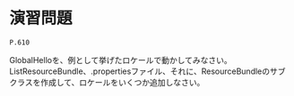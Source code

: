 
演習問題
========

`P.610`

GlobalHelloを、例として挙げたロケールで動かしてみなさい。
ListResourceBundle、.propertiesファイル、それに、ResourceBundleのサブクラスを作成して、ロケールをいくつか追加しなさい。
